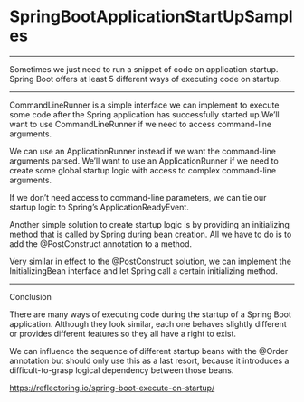 # SpringBootApplicationStartUpSamples

------------------------------------------
Sometimes we just need to run a snippet of code on application startup. Spring Boot offers at least 5 different ways of executing code on startup.

-----------------------------------------------
CommandLineRunner is a simple interface we can implement to execute some code after the Spring application has successfully started up.We’ll want to use CommandLineRunner if we need to access command-line arguments.

We can use an ApplicationRunner instead if we want the command-line arguments parsed. We’ll want to use an ApplicationRunner if we need to create some global startup logic with access to complex command-line arguments.

If we don’t need access to command-line parameters, we can tie our startup logic to Spring’s ApplicationReadyEvent.

Another simple solution to create startup logic is by providing an initializing method that is called by Spring during bean creation. All we have to do is to add the @PostConstruct annotation to a method.

Very similar in effect to the @PostConstruct solution, we can implement the InitializingBean interface and let Spring call a certain initializing method.

-------------------------------------------------------
Conclusion

There are many ways of executing code during the startup of a Spring Boot application. Although they look similar, each one behaves slightly different or provides different features so they all have a right to exist.

We can influence the sequence of different startup beans with the @Order annotation but should only use this as a last resort, because it introduces a difficult-to-grasp logical dependency between those beans.

https://reflectoring.io/spring-boot-execute-on-startup/

